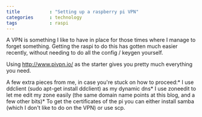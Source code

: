 ```yaml
---
title           : "Setting up a raspberry pi VPN"
categories      : technology
tags            : raspi
---
```


A VPN is something I like to have in place for those times where I manage to forget something. Getting the raspi to do this has gotten much easier recently, without needing to do all the config / keygen yourself.

Using http://www.pivpn.io/ as the starter gives you pretty much everything you need.

A few extra pieces from me, in case you're stuck on how to proceed:* I use ddclient (sudo apt-get install ddclient) as my dynamic dns* I use zoneedit to let me edit my zone easily (the same domain name points at this blog, and a few other bits)* To get the certificates of the pi you can either install samba (which I don't like to do on the VPN) or use scp.
